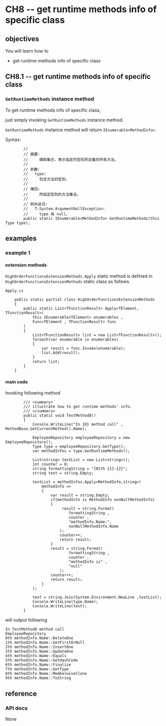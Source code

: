 # CH8 -- get runtime methods info of specific class
## objectives
You will learn how to

+ get runtime methods info of specific class

## CH8.1 -- get runtime methods info of specific class
### `GetRuntimeMethods` instance method
To get runtime methods info of specific class,

just simply invoking `GetRuntimeMethods` instance method.

`GetRuntimeMethods` instance method will return `IEnumerable<MethodInfo>`.

Syntax:

```
        //
        // 摘要:
        //     擷取集合，表示指定的型別所定義的所有方法。
        //
        // 參數:
        //   type:
        //     包含方法的型別。
        //
        // 傳回:
        //     所指定型別的方法集合。
        //
        // 例外狀況:
        //   T:System.ArgumentNullException:
        //     type 為 null。
        public static IEnumerable<MethodInfo> GetRuntimeMethods(this Type type);
```
## examples
### example 1
#### extension methods

`HighOrderFunctionsExtensionMethods.Apply` static method is defined in `HighOrderFunctionsExtensionMethods` static class as follows.

`Apply.cs`

```
    public static partial class HighOrderFunctionsExtensionMethods
    {
        public static List<TFunctionResult> Apply<TElement, TFunctionResult>(
            this IEnumerable<TElement> enumerables ,
            Func<TElement , TFunctionResult> func
        )
        {
            List<TFunctionResult> list = new List<TFunctionResult>();
            foreach(var enumerable in enumerables)
            {
                var result = func.Invoke(enumerable);
                list.Add(result);
            }
            return list;
        }
    }
```

#### main code
Invoking following method

```
        /// <summary>
        /// illustrate how to get runtime methods' info.
        /// </summary>
        public static void TestMethod8()
        {
            Console.WriteLine("In {0} method call" , MethodBase.GetCurrentMethod().Name);

            EmployeeRepository employeeRepository = new EmployeeRepository();
            Type type = employeeRepository.GetType();
            var methodInfos = type.GetRuntimeMethods();

            List<string> textList = new List<string>();
            int counter = 0;
            string formattingString = "{0}th {1}:{2}";
            string text = string.Empty;

            textList = methodInfos.Apply<MethodInfo,string>(
                methodInfo =>
                {
                    var result = string.Empty;
                    if(methodInfo is MethodInfo nonNullMethodInfo) 
                    {
                         result = string.Format(
                            formattingString ,
                            counter ,
                            "methodInfo.Name:",
                            nonNullMethodInfo.Name
                        );
                        counter++;
                        return result;
                    }
                    result = string.Format(
                            formattingString ,
                            counter ,
                            "methodInfo is" ,
                            "null"
                        );
                    counter++;
                    return result;
                }
            );

            text = string.Join(System.Environment.NewLine ,textList);
            Console.WriteLine(type.Name);
            Console.WriteLine(text);
        }
```

will output following

```
In TestMethod8 method call
EmployeeRepository
0th methodInfo.Name::DeleteOne
1th methodInfo.Name::GetFirstOrNull
2th methodInfo.Name::InsertOne
3th methodInfo.Name::UpdateOne
4th methodInfo.Name::Equals
5th methodInfo.Name::GetHashCode
6th methodInfo.Name::Finalize
7th methodInfo.Name::GetType
8th methodInfo.Name::MemberwiseClone
9th methodInfo.Name::ToString
```

## reference
### API docs
None